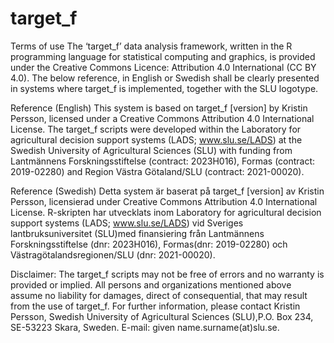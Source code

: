 # target_f

Terms of use
The ‘target_f’ data analysis framework, written in the R programming language for statistical computing and graphics, is provided under the Creative Commons Licence: Attribution 4.0 International (CC BY 4.0). The below reference, in English or Swedish shall be clearly presented in systems where target_f is implemented, together with the SLU logotype.

Reference (English)
This system is based on target_f [version] by Kristin Persson, licensed under a Creative Commons Attribution 4.0 International License. The target_f scripts were developed within the Laboratory for agricultural decision support systems (LADS; www.slu.se/LADS) at the Swedish University of Agricultural Sciences (SLU) with funding from Lantmännens Forskningsstiftelse (contract: 2023H016), Formas (contract: 2019-02280) and Region Västra Götaland/SLU (contract: 2021-00020).

Reference (Swedish)
Detta system är baserat på target_f [version] av Kristin Persson, licensierad under Creative Commons Attribution 4.0 International License. R-skripten har utvecklats inom Laboratory for agricultural decision support systems (LADS; www.slu.se/LADS) vid Sveriges lantbruksuniversitet (SLU)med finansiering från Lantmännens Forskningsstiftelse (dnr: 2023H016), Formas(dnr: 2019-02280) och Västragötalandsregionen/SLU (dnr: 2021-00020).

Disclaimer:
The target_f scripts may not be free of errors and no warranty is provided or implied. All persons and organizations mentioned above assume no liability for damages, direct of consequential, that may result from the use of target_f. For further information, please contact Kristin Persson, Swedish University of Agricultural Sciences (SLU),P.O. Box 234, SE-53223 Skara, Sweden. E-mail: given name.surname(at)slu.se.
